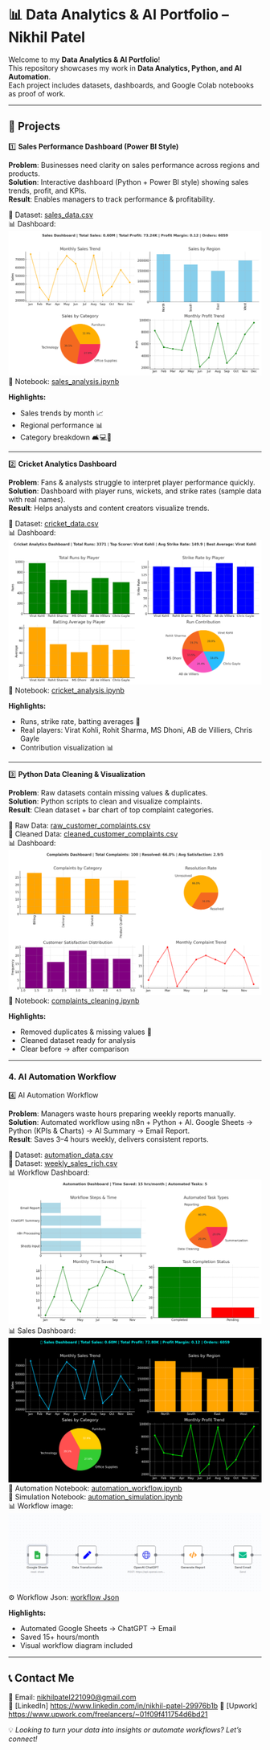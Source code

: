# 📊 Data Analytics & AI Portfolio – Nikhil Patel

Welcome to my **Data Analytics & AI Portfolio**!  
This repository showcases my work in **Data Analytics, Python, and AI Automation**.  
Each project includes datasets, dashboards, and Google Colab notebooks as proof of work.  

---

## 🚀 Projects

1️⃣ **Sales Performance Dashboard (Power BI Style)**

**Problem**: Businesses need clarity on sales performance across regions and products.  
**Solution**: Interactive dashboard (Python + Power BI style) showing sales trends, profit, and KPIs.  
**Result**: Enables managers to track performance & profitability.

📂 Dataset: [sales_data.csv](Sales_Dashboard/sales_data.csv)  
📊 Dashboard: ![Sales Dashboard](Sales_Dashboard/sales_dashboard_full.png)  
📘 Notebook: [sales_analysis.ipynb](Sales_Dashboard/sales_analysis.ipynb)  

**Highlights:**  
- Sales trends by month 📈  
- Regional performance 📊  
- Category breakdown 🛋️💻📑  

---

2️⃣ **Cricket Analytics Dashboard**

**Problem**: Fans & analysts struggle to interpret player performance quickly.  
**Solution**: Dashboard with player runs, wickets, and strike rates (sample data with real names).  
**Result**: Helps analysts and content creators visualize trends.  

📂 Dataset: [cricket_data.csv](Cricket-Analytics/cricket_data.csv)  
📊 Dashboard: ![Cricket Dashboard](Cricket-Analytics/cricket_dashboard_final.png)  
📘 Notebook: [cricket_analysis.ipynb](Cricket-Analytics/cricket_analysis.ipynb)  

**Highlights:**  
- Runs, strike rate, batting averages 🏏  
- Real players: Virat Kohli, Rohit Sharma, MS Dhoni, AB de Villiers, Chris Gayle  
- Contribution visualization 📊  

---

3️⃣ **Python Data Cleaning & Visualization**

**Problem**: Raw datasets contain missing values & duplicates.  
**Solution**: Python scripts to clean and visualize complaints.  
**Result**: Clean dataset + bar chart of top complaint categories.  

📂 Raw Data: [raw_customer_complaints.csv](Complaints-Cleaning/raw_customer_complaints.csv)  
📂 Cleaned Data: [cleaned_customer_complaints.csv](Complaints-Cleaning/cleaned_customer_complaints.csv)  
📊 Dashboard: ![Complaints Dashboard](Complaints-Cleaning/complaints_dashboard_full.png)  
📘 Notebook: [complaints_cleaning.ipynb](Complaints-Cleaning/complaints_cleaning.ipynb)  

**Highlights:**  
- Removed duplicates & missing values 🧹  
- Cleaned dataset ready for analysis  
- Clear before → after comparison  

---

### 4. AI Automation Workflow
4️⃣ AI Automation Workflow

**Problem**: Managers waste hours preparing weekly reports manually.  
**Solution**: Automated workflow using n8n + Python + AI.
Google Sheets → Python (KPIs & Charts) → AI Summary → Email Report.  
**Result**: Saves 3–4 hours weekly, delivers consistent reports. 

📂 Dataset: [automation_data.csv](Automation-Workflow/Data/automation_data.csv)  
📂 Dataset: [weekly_sales_rich.csv](Automation-Workflow/Data/weekly_sales_rich.csv)  
📊 Workflow Dashboard:![Automation Dashboard](Automation-Workflow/Dashboard/automation_dashboard_full.png)  
📊 Sales Dashboard:![Sales Dashboard](Automation-Workflow/Dashboard/sales_dashboard.png)  
📘 Automation Notebook: [automation_workflow.ipynb](Automation-Workflow/Notebook/automation_workflow.ipynb)  
📘 Simulation Notebook: [automation_simulation.ipynb](Automation-Workflow/Notebook/automation_simulation.ipynb)  
📊 Workflow image: ![workflow image](Automation-Workflow/Workflow/Workflow_image.png)  
⚙️ Workflow Json: [workflow Json](Automation-Workflow/Workflow/Automation_Workflow.json)  

**Highlights:**  
- Automated Google Sheets → ChatGPT → Email  
- Saved 15+ hours/month  
- Visual workflow diagram included  

---

## 📞 Contact Me
📧 Email: nikhilpatel221090@gmail.com  
🔗 [LinkedIn] https://www.linkedin.com/in/nikhil-patel-29976b1b 
🔗 [Upwork] https://www.upwork.com/freelancers/~01f09f411754d6bd21  

💡 *Looking to turn your data into insights or automate workflows? Let’s connect!*  


